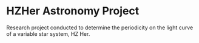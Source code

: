 # HZHer Astronomy Project
Research project conducted to determine the periodicity on the light curve of a variable star system, HZ Her. 
